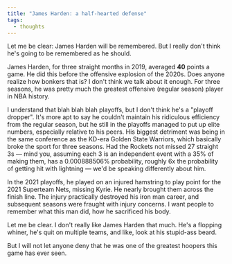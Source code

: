 ```yaml
---
title: "James Harden: a half-hearted defense"
tags:
  - thoughts
---
```


Let me be clear: James Harden will be remembered. But I really don't think he's going to be remembered as he should.

James Harden, for three straight months in 2019, averaged **40** points a game. He did this before the offensive explosion of the 2020s. Does anyone realize how bonkers that is? I don't think we talk about it enough. For three seasons, he was pretty much the greatest offensive (regular season) player in NBA history.

I understand that blah blah blah playoffs, but I don't think he's a "playoff dropper". It's more apt to say he couldn't maintain his ridiculous efficiency from the regular season, but he still in the playoffs managed to put up elite numbers, especially relative to his peers. His biggest detriment was being in the same conference as the KD-era Golden State Warriors, which basically broke the sport for three seasons. Had the Rockets not missed 27 straight 3s — mind you, assuming each 3 is an independent event with a 35% of making them, has a 0.000888506% probability, roughly 6x the probability of getting hit with lightning — we'd be speaking differently about him.

In the 2021 playoffs, he played on an injured hamstring to play point for the 2021 Superteam Nets, missing Kyrie. He nearly brought them across the finish line. The injury practically destroyed his iron man career, and subsequent seasons were fraught with injury concerns. I want people to remember what this man did, how he sacrificed his body.

Let me be clear. I don't really like James Harden that much. He's a flopping whiner, he's quit on multiple teams, and like, look at his stupid-ass beard.

But I will not let anyone deny that he was one of the greatest hoopers this game has ever seen.
